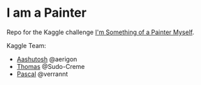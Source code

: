 # I am a Painter

Repo for the Kaggle challenge [I'm Something of a Painter Myself](https://www.kaggle.com/c/gan-getting-started).

Kaggle Team:
- [Aashutosh](https://www.kaggle.com/aerigon) @aerigon
- [Thomas](https://www.kaggle.com/thomasrood) @Sudo-Creme
- [Pascal](https://www.kaggle.com/pascalschroder) @verrannt
